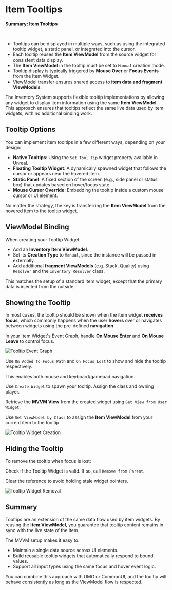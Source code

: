 # Item Tooltips
<primary-label ref="inventory"/>

<tldr>
    <p><b>Summary: Item Tooltips</b></p>
    <br/>
    <ul>
        <li>Tooltips can be displayed in multiple ways, such as using the integrated tooltip widget, a static panel, or integrated into the cursor.</li>
        <li>Each tooltip reuses the <b>Item ViewModel</b> from the source widget for consistent data display.</li>
        <li>The <b>Item ViewModel</b> in the tooltip must be set to <code>Manual</code> creation mode.</li>
        <li>Tooltip display is typically triggered by <b>Mouse Over</b> or <b>Focus Events</b> from the Item Widget.</li>
        <li>ViewModel transfer ensures shared access to <b>item data and fragment ViewModels</b>.</li>
    </ul>
</tldr>

The Inventory System supports flexible tooltip implementations by allowing any widget to display item information using 
the same **Item ViewModel**. This approach ensures that tooltips reflect the same live data used by item widgets, with 
no additional binding work.

## Tooltip Options

You can implement item tooltips in a few different ways, depending on your design:

- **Native Tooltips**: Using the `Set Tool Tip` widget property available in Unreal.
- **Floating Tooltip Widget**: A dynamically spawned widget that follows the cursor or appears near the hovered item.
- **Static Panel**: A fixed section of the screen (e.g., side panel or status box) that updates based on hover/focus state.
- **Mouse Cursor Override**: Embedding the tooltip inside a custom mouse cursor or UI element.

No matter the strategy, the key is transferring the **Item ViewModel** from the hovered item to the tooltip widget.

## ViewModel Binding

When creating your Tooltip Widget:

- Add an **Inventory Item ViewModel**.
- Set its **Creation Type** to `Manual`, since the instance will be passed in externally.
- Add additional **fragment ViewModels** (e.g. Stack, Quality) using `Resolver` and the `Inventory Resolver` class.

This matches the setup of a standard item widget, except that the primary data is injected from the outside.

## Showing the Tooltip

In most cases, the tooltip should be shown when the item widget **receives focus**, which commonly happens when the user 
**hovers** over or navigates between widgets using the pre-defined **navigation**.

<procedure title="Handling Focus and Mouse Events" collapsible="true" default-state="expanded">
    <step>
        <p>In your Item Widget's Event Graph, handle <b>On Mouse Enter</b> and <b>On Mouse Leave</b> to control focus.</p>
        <img src="inv_ui_tooltip_event_graph.png" alt="Tooltip Event Graph" border-effect="line"/>
    </step>
    <step>
        <p>Use <code>On Added to Focus Path</code> and <code>On Focus Lost</code> to show and hide the tooltip respectively.</p>
        <note>This enables both mouse and keyboard/gamepad navigation.</note>
    </step>
</procedure>

<procedure title="Creating the Tooltip Widget" collapsible="true" default-state="expanded">
    <step>
        <p>Use <code>Create Widget</code> to spawn your tooltip. Assign the class and owning player.</p>
    </step>
    <step>
        <p>Retrieve the <b>MVVM View</b> from the created widget using <code>Get View from User Widget</code>.</p>
    </step>
    <step>
        <p>Use <code>Set ViewModel by Class</code> to assign the <b>Item ViewModel</b> from your current item to the tooltip.</p>
        <img src="inv_ui_tooltip_create_widget.png" alt="Tooltip Widget Creation" border-effect="line"/>
    </step>
</procedure>

## Hiding the Tooltip

To remove the tooltip when focus is lost:

<procedure title="Removing the Tooltip Widget" collapsible="true" default-state="expanded">
    <step>
        <p>Check if the Tooltip Widget is valid. If so, call <code>Remove from Parent</code>.</p>
    </step>
    <step>
        <p>Clear the reference to avoid holding stale widget pointers.</p>
        <img src="inv_ui_tooltip_remove_widget.png" alt="Tooltip Widget Removal" border-effect="line"/>
    </step>
</procedure>

## Summary

Tooltips are an extension of the same data flow used by item widgets. By reusing the **Item ViewModel**, you guarantee 
that tooltip content remains in sync with the live state of the item.

The MVVM setup makes it easy to:

- Maintain a single data source across UI elements.
- Build reusable tooltip widgets that automatically respond to bound values.
- Support all input types using the same focus and hover event logic.

You can combine this approach with UMG or CommonUI, and the tooltip will behave consistently as long as the ViewModel 
flow is respected.
